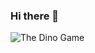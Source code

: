 ### Hi there 👋
<!--
**LillianMarino/LillianMarino** is a ✨ _special_ ✨ repository because its `README.md` (this file) appears on your GitHub profile.

Here are some ideas to get you started:

- 🔭 I’m currently working on a mystery
- 🌱 I’m currently learning not to trust people
- 👯 I’m looking to collaborate on the mystery of why I was chosen.
- 🤔 I’m looking for help with Tobias's will.
- 💬 Ask me about my secrets
- 📫 How to reach me: If you need me, don't.
- 😄 Pronouns: She/Her
- ⚡ Fun fact: If you get these references, I love you.
--> 
![The Dino Game](https://raw.githubusercontent.com/saadeghi/saadeghi/master/dino.gif)
